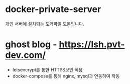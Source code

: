 # docker-private-server
개인 서버에 설치되는 도커파일 모음입니다.

# ghost blog - https://lsh.pvt-dev.com/
- letsencrypt를 통한 HTTPS보안 적용
- docker-compose를 통해 nginx, mysql과 연동하여 작동
